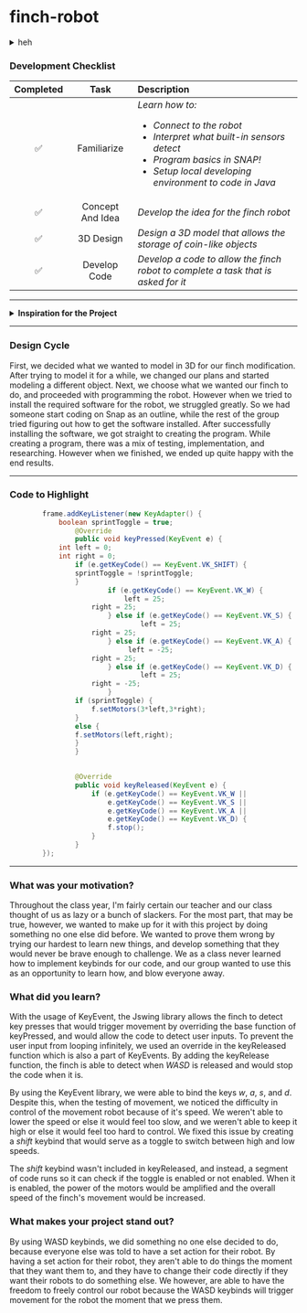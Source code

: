 # finch-robot
<details>
<summary>heh</summary>

<img src="https://preview.redd.it/does-anyone-know-the-source-of-the-zena-cat-images-outside-v0-atue5kweyahd1.jpeg?width=640&crop=smart&auto=webp&s=84a89e38704c18b7b622d6bb07bd301e5e76b552" width="250">

</details>
        
### Development Checklist

| Completed | Task         | Description |
|:---------:| :-----------:|:------------|
|    ✅     | Familiarize  | *Learn how to: <ul><li>Connect to the robot</li><li>Interpret what built-in sensors detect</li><li>Program basics in SNAP!</li><li>Setup local developing environment to code in Java</li></ul>*|
|    ✅     | Concept And Idea | *Develop the idea for the finch robot*|
|    ✅     | 3D Design    | *Design a 3D model that allows the storage of coin-like objects*|
|    ✅     | Develop Code | *Develop a code to allow the finch robot to complete a task that is asked for it*|

---

<details>
<summary><strong>Inspiration for the Project</strong></summary>
        
When we first originally started the creation of the 3D modification for the finch, we orginally intended on making the robot carry the 3D model of a character from a popular game made in Korea, known as "Limbus Company". We decided on this idea because the majority of our group members played this game, and we wanted to have something that was meaningful to us be incorporated into our project. However, after a couple weeks into the project, we changed our minds due to the complexity of the design of the character that we would have to model. Furthermore, the idea was later replaced by another idea where we would have a container hold a bunch of coins engraved with the logo of the same game, so we could still honor the original idea and its origins.

Before we started coding the robot, we as a group established the fact that we wanted to utilize WASD keybinds in order to enable the finch's movement. We collectly agreed to have this be our primary plan for the finch, because we wanted the ability to have free control of the robot while it was active, and it felt too much of a hassle to constantly change the code if we wanted the flinch to perform a different task. We also thought that it would've been a suitable implementation to add onto the flinch, considering the fact that our 3D printed modification would only had a decorative purpose.

</details>

---

### Design Cycle

First, we decided what we wanted to model in 3D for our finch modification. After trying to model it for a while, we changed our plans and started modeling a different object. Next, we choose what we wanted our finch to do, and proceeded with programming the robot. However when we tried to install the required software for the robot, we struggled greatly. So we had someone start coding on Snap as an outline, while the rest of the group tried figuring out how to get the software installed. After successfully installing the software, we got straight to creating the program. While creating a program, there was a mix of testing, implementation, and researching. However when we finished, we ended up quite happy with the end results.

---

### Code to Highlight
```java
        frame.addKeyListener(new KeyAdapter() {
    		boolean sprintToggle = true;
            	@Override
            	public void keyPressed(KeyEvent e) {
			int left = 0;
			int right = 0;
		        if (e.getKeyCode() == KeyEvent.VK_SHIFT) {
				sprintToggle = !sprintToggle;
		        }
                        if (e.getKeyCode() == KeyEvent.VK_W) {
                	    	left = 25;
			    	right = 25;
                    	} else if (e.getKeyCode() == KeyEvent.VK_S) {
                       	     	left = 25;
			    	right = 25;
                    	} else if (e.getKeyCode() == KeyEvent.VK_A) {
                           	 left = -25;
			    	right = 25;
                    	} else if (e.getKeyCode() == KeyEvent.VK_D) {
                            	left = 25;
			    	right = -25;
                    	}
		    	if (sprintToggle) {
		    		f.setMotors(3*left,3*right);
		    	}
		    	else {
				f.setMotors(left,right);
		    	}
            	}

            
            	@Override
            	public void keyReleased(KeyEvent e) {
            		if (e.getKeyCode() == KeyEvent.VK_W ||
            			e.getKeyCode() == KeyEvent.VK_S ||
            			e.getKeyCode() == KeyEvent.VK_A ||
            			e.getKeyCode() == KeyEvent.VK_D) {
                		f.stop();
                	} 
            	}
        });

```

---

### What was your motivation?
Throughout the class year, I'm fairly certain our teacher and our class thought of us as lazy or a bunch of slackers. For the most part, that may be true, however, we wanted to make up for it with this project by doing something no one else did before. We wanted to prove them wrong by trying our hardest to learn new things, and develop something that they would never be brave enough to challenge. We as a class never learned how to implement keybinds for our code, and our group wanted to use this as an opportunity to learn how, and blow everyone away.

### What did you learn?
With the usage of KeyEvent, the Jswing library allows the finch to detect key presses that would trigger movement by overriding the base function of keyPressed, and would allow the code to detect user inputs. To prevent the user input from looping infinitely, we used an override in the keyReleased function which is also a part of KeyEvents. By adding the keyRelease function, the finch is able to detect when *WASD* is released and would stop the code when it is. 

By using the KeyEvent library, we were able to bind the keys *w*, *a*, *s*, and *d*. Despite this, when the testing of movement, we noticed the difficulty in control of the movement robot because of it's speed. We weren't able to lower the speed or else it would feel too slow, and we weren't able to keep it high or else it would feel too hard to control. We fixed this issue by creating a *shift* keybind that would serve as a toggle to switch between high and low speeds.

The *shift* keybind wasn't included in keyReleased, and instead, a segment of code runs so it can check if the toggle is enabled or not enabled. When it is enabled, the power of the motors would be amplified and the overall speed of the finch's movement would be increased.

### What makes your project stand out?
By using WASD keybinds, we did something no one else decided to do, because everyone else was told to have a set action for their robot. By having a set action for their robot, they aren't able to do things the moment that they want them to, and they have to change their code directly if they want their robots to do something else. We however, are able to have the freedom to freely control our robot because the WASD keybinds will trigger movement for the robot the moment that we press them.
